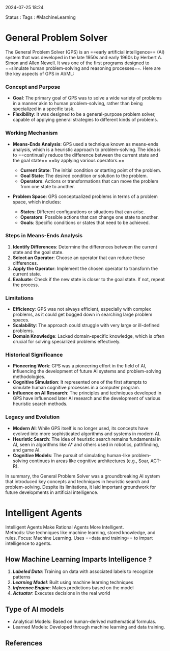 2024-07-25 18:24

Status : 
Tags : #MachineLearning


# General Problem Solver

The General Problem Solver (GPS) is an ==early artificial intelligence== (AI) system that was developed in the late 1950s and early 1960s by Herbert A. Simon and Allen Newell. It was one of the first programs designed to ==simulate human problem-solving and reasoning processes==. Here are the key aspects of GPS in AI/ML:

### Concept and Purpose

- **Goal**: The primary goal of GPS was to solve a wide variety of problems in a manner akin to human problem-solving, rather than being specialized in a specific task.
- **Flexibility**: It was designed to be a general-purpose problem solver, capable of applying general strategies to different kinds of problems.

### Working Mechanism

- **Means-Ends Analysis**: GPS used a technique known as means-ends analysis, which is a heuristic approach to problem-solving. The idea is to ==continually reduce the difference between the current state and the goal state== ==by applying various operators.==
    
    - **Current State**: The initial condition or starting point of the problem.
    - **Goal State**: The desired condition or solution to the problem.
    - **Operators**: Actions or transformations that can move the problem from one state to another.
- **Problem Space**: GPS conceptualized problems in terms of a problem space, which includes:
    
    - **States**: Different configurations or situations that can arise.
    - **Operators**: Possible actions that can change one state to another.
    - **Goals**: Specific conditions or states that need to be achieved.

### Steps in Means-Ends Analysis

1. **Identify Differences**: Determine the differences between the current state and the goal state.
2. **Select an Operator**: Choose an operator that can reduce these differences.
3. **Apply the Operator**: Implement the chosen operator to transform the current state.
4. **Evaluate**: Check if the new state is closer to the goal state. If not, repeat the process.

### Limitations

- **Efficiency**: GPS was not always efficient, especially with complex problems, as it could get bogged down in searching large problem spaces.
- **Scalability**: The approach could struggle with very large or ill-defined problems.
- **Domain Knowledge**: Lacked domain-specific knowledge, which is often crucial for solving specialized problems effectively.

### Historical Significance

- **Pioneering Work**: GPS was a pioneering effort in the field of AI, influencing the development of future AI systems and problem-solving methodologies.
- **Cognitive Simulation**: It represented one of the first attempts to simulate human cognitive processes in a computer program.
- **Influence on AI Research**: The principles and techniques developed in GPS have influenced later AI research and the development of various heuristic search methods.

### Legacy and Evolution

- **Modern AI**: While GPS itself is no longer used, its concepts have evolved into more sophisticated algorithms and systems in modern AI.
- **Heuristic Search**: The idea of heuristic search remains fundamental in AI, seen in algorithms like A* and others used in robotics, pathfinding, and game AI.
- **Cognitive Models**: The pursuit of simulating human-like problem-solving continues in areas like cognitive architectures (e.g., Soar, ACT-R).

In summary, the General Problem Solver was a groundbreaking AI system that introduced key concepts and techniques in heuristic search and problem-solving. Despite its limitations, it laid important groundwork for future developments in artificial intelligence.


# Intelligent Agents

Intelligent Agents Make Rational Agents More Intelligent. \
Methods: 
Use techniques like machine learning, stored knowledge, and rules. 
Focus: Machine Learning. 
	Uses ==data and training== to impart intelligence to agents.


## How Machine Learning Imparts Intelligence ? 
1. ***Labeled Data***: Training on data with associated labels to recognize patterns 
2. ***Learning Model***: Built using machine learning techniques 
3. ***Inference Engine***: Makes predictions based on the model 
4. ***Actuator***: Executes decisions in the real world


## Type of AI models 
- Analytical Models: Based on human-derived mathematical formulas. 
- Learned Models: Developed through machine learning and data training.




## References
